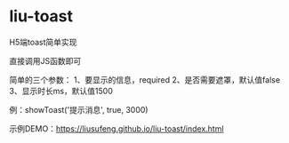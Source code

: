 # liu-toast

H5端toast简单实现

直接调用JS函数即可

简单的三个参数：
1、要显示的信息，required
2、是否需要遮罩，默认值false
3、显示时长ms，默认值1500

例：showToast('提示消息', true, 3000)

示例DEMO：https://liusufeng.github.io/liu-toast/index.html
